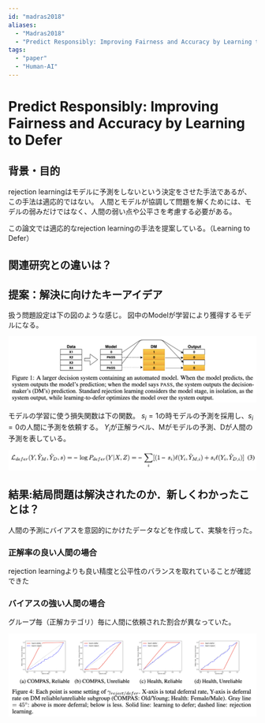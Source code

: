 ```yaml
---
id: "madras2018"
aliases:
  - "Madras2018"
  - "Predict Responsibly: Improving Fairness and Accuracy by Learning to Defer"
tags:
  - "paper"
  - "Human-AI"
---
```


# Predict Responsibly: Improving Fairness and Accuracy by Learning to Defer

## 背景・目的

rejection learningはモデルに予測をしないという決定をさせた手法であるが、この手法は適応的ではない。
人間とモデルが協調して問題を解くためには、モデルの弱みだけではなく、人間の弱い点や公平さを考慮する必要がある。

この論文では適応的なrejection learningの手法を提案している。（Learning to Defer）

## 関連研究との違いは？

## 提案：解決に向けたキーアイデア

扱う問題設定は下の図のような感じ。
図中のModelが学習により獲得するモデルになる。

![](./img/madras2018_method.png)

モデルの学習に使う損失関数は下の関数。
$s_i=1$の時モデルの予測を採用し、$s_i=0$の人間に予測を依頼する。
$Y_i$が正解ラベル、Mがモデルの予測、Dが人間の予測を表している。

![](./img/madras2018_loss.png)

## 結果:結局問題は解決されたのか．新しくわかったことは？

人間の予測にバイアスを意図的にかけたデータなどを作成して、実験を行った。

### 正解率の良い人間の場合

rejection learningよりも良い精度と公平性のバランスを取れていることが確認できた

### バイアスの強い人間の場合

グループ毎（正解カテゴリ）毎に人間に依頼された割合が異なっていた。

![](./img/madras2018_result1.png)


